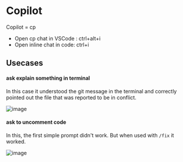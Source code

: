 # Copilot

Copilot = cp

- Open cp chat in VSCode : ctrl+alt+i
- Open inline chat in code: ctrl+i

## Usecases

#### ask explain something in terminal

In this case it understood the git message in the terminal and correctly pointed out the file that was reported to be in conflict.

![image](https://github.com/user-attachments/assets/36956eeb-e5da-4c8f-995f-a2b8fd3acc75)


#### ask to uncomment code

In this, the first simple prompt didn't work. But when used with `/fix` it worked.

![image](https://github.com/user-attachments/assets/fb3ebf2e-61ca-4f1a-bbd7-7ec792797415)
